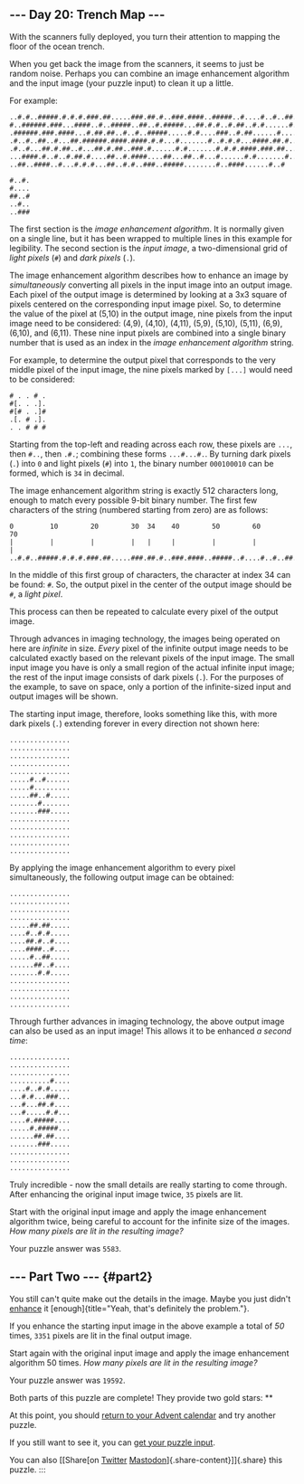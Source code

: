 \-\-- Day 20: Trench Map \-\--
------------------------------

With the scanners fully deployed, you turn their attention to mapping
the floor of the ocean trench.

When you get back the image from the scanners, it seems to just be
random noise. Perhaps you can combine an image enhancement algorithm and
the input image (your puzzle input) to clean it up a little.

For example:

    ..#.#..#####.#.#.#.###.##.....###.##.#..###.####..#####..#....#..#..##..##
    #..######.###...####..#..#####..##..#.#####...##.#.#..#.##..#.#......#.###
    .######.###.####...#.##.##..#..#..#####.....#.#....###..#.##......#.....#.
    .#..#..##..#...##.######.####.####.#.#...#.......#..#.#.#...####.##.#.....
    .#..#...##.#.##..#...##.#.##..###.#......#.#.......#.#.#.####.###.##...#..
    ...####.#..#..#.##.#....##..#.####....##...##..#...#......#.#.......#.....
    ..##..####..#...#.#.#...##..#.#..###..#####........#..####......#..#

    #..#.
    #....
    ##..#
    ..#..
    ..###

The first section is the *image enhancement algorithm*. It is normally
given on a single line, but it has been wrapped to multiple lines in
this example for legibility. The second section is the *input image*, a
two-dimensional grid of *light pixels* (`#`) and *dark pixels* (`.`).

The image enhancement algorithm describes how to enhance an image by
*simultaneously* converting all pixels in the input image into an output
image. Each pixel of the output image is determined by looking at a 3x3
square of pixels centered on the corresponding input image pixel. So, to
determine the value of the pixel at (5,10) in the output image, nine
pixels from the input image need to be considered: (4,9), (4,10),
(4,11), (5,9), (5,10), (5,11), (6,9), (6,10), and (6,11). These nine
input pixels are combined into a single binary number that is used as an
index in the *image enhancement algorithm* string.

For example, to determine the output pixel that corresponds to the very
middle pixel of the input image, the nine pixels marked by `[...]` would
need to be considered:

    # . . # .
    #[. . .].
    #[# . .]#
    .[. # .].
    . . # # #

Starting from the top-left and reading across each row, these pixels are
`...`, then `#..`, then `.#.`; combining these forms `...#...#.`. By
turning dark pixels (`.`) into `0` and light pixels (`#`) into `1`, the
binary number `000100010` can be formed, which is `34` in decimal.

The image enhancement algorithm string is exactly 512 characters long,
enough to match every possible 9-bit binary number. The first few
characters of the string (numbered starting from zero) are as follows:

    0         10        20        30  34    40        50        60        70
    |         |         |         |   |     |         |         |         |
    ..#.#..#####.#.#.#.###.##.....###.##.#..###.####..#####..#....#..#..##..##

In the middle of this first group of characters, the character at index
34 can be found: `#`. So, the output pixel in the center of the output
image should be `#`, a *light pixel*.

This process can then be repeated to calculate every pixel of the output
image.

Through advances in imaging technology, the images being operated on
here are *infinite* in size. *Every* pixel of the infinite output image
needs to be calculated exactly based on the relevant pixels of the input
image. The small input image you have is only a small region of the
actual infinite input image; the rest of the input image consists of
dark pixels (`.`). For the purposes of the example, to save on space,
only a portion of the infinite-sized input and output images will be
shown.

The starting input image, therefore, looks something like this, with
more dark pixels (`.`) extending forever in every direction not shown
here:

    ...............
    ...............
    ...............
    ...............
    ...............
    .....#..#......
    .....#.........
    .....##..#.....
    .......#.......
    .......###.....
    ...............
    ...............
    ...............
    ...............
    ...............

By applying the image enhancement algorithm to every pixel
simultaneously, the following output image can be obtained:

    ...............
    ...............
    ...............
    ...............
    .....##.##.....
    ....#..#.#.....
    ....##.#..#....
    ....####..#....
    .....#..##.....
    ......##..#....
    .......#.#.....
    ...............
    ...............
    ...............
    ...............

Through further advances in imaging technology, the above output image
can also be used as an input image! This allows it to be enhanced *a
second time*:

    ...............
    ...............
    ...............
    ..........#....
    ....#..#.#.....
    ...#.#...###...
    ...#...##.#....
    ...#.....#.#...
    ....#.#####....
    .....#.#####...
    ......##.##....
    .......###.....
    ...............
    ...............
    ...............

Truly incredible - now the small details are really starting to come
through. After enhancing the original input image twice, `35` pixels are
lit.

Start with the original input image and apply the image enhancement
algorithm twice, being careful to account for the infinite size of the
images. *How many pixels are lit in the resulting image?*

Your puzzle answer was `5583`.

\-\-- Part Two \-\-- {#part2}
--------------------

You still can\'t quite make out the details in the image. Maybe you just
didn\'t
[enhance](https://en.wikipedia.org/wiki/Kernel_(image_processing)) it
[enough]{title="Yeah, that's definitely the problem."}.

If you enhance the starting input image in the above example a total of
*50* times, `3351` pixels are lit in the final output image.

Start again with the original input image and apply the image
enhancement algorithm 50 times. *How many pixels are lit in the
resulting image?*

Your puzzle answer was `19592`.

Both parts of this puzzle are complete! They provide two gold stars:
\*\*

At this point, you should [return to your Advent calendar](/2021) and
try another puzzle.

If you still want to see it, you can [get your puzzle input](20/input).

You can also [\[Share[on
[Twitter](https://twitter.com/intent/tweet?text=I%27ve+completed+%22Trench+Map%22+%2D+Day+20+%2D+Advent+of+Code+2021&url=https%3A%2F%2Fadventofcode%2Ecom%2F2021%2Fday%2F20&related=ericwastl&hashtags=AdventOfCode)
[Mastodon](javascript:void(0);)]{.share-content}\]]{.share} this puzzle.
:::
